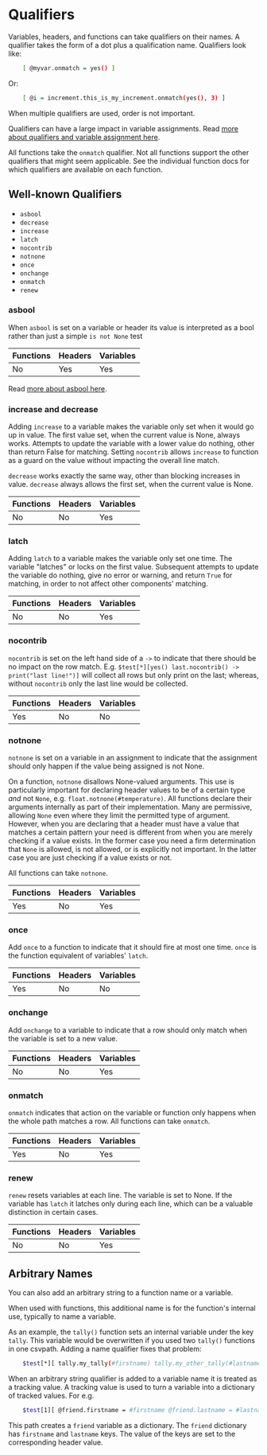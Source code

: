 
# Qualifiers

Variables, headers, and functions can take qualifiers on their names. A qualifier takes the form of a dot plus a qualification name. Qualifiers look like:

```bash
    [ @myvar.onmatch = yes() ]
```

Or:

```bash
    [ @i = increment.this_is_my_increment.onmatch(yes(), 3) ]
```

When multiple qualifiers are used, order is not important.

Qualifiers can have a large impact in variable assignments. Read  <a href='https://github.com/dk107dk/csvpath/blob/main/docs/assignment.md'>more about qualifiers and variable assignment here</a>.

All functions take the `onmatch` qualifier. Not all functions support the other qualifiers that might seem applicable. See the individual function docs for which qualifiers are available on each function.


## Well-known Qualifiers
- `asbool`
- `decrease`
- `increase`
- `latch`
- `nocontrib`
- `notnone`
- `once`
- `onchange`
- `onmatch`
- `renew`

### asbool
When `asbool` is set on a variable or header its value is interpreted as a bool rather than just a simple `is not None` test

|Functions | Headers | Variables |
|----------|---------|-----------|
| No       | Yes     | Yes       |

Read <a href='https://github.com/dk107dk/csvpath/blob/main/docs/asbool.md'>more about asbool here</a>.

### increase and decrease
Adding `increase` to a variable makes the variable only set when it would go up in value. The first value set, when the current value is None, always works. Attempts to update the variable with a lower value do nothing, other than return False for matching. Setting `nocontrib` allows `increase` to function as a guard on the value without impacting the overall line match.

`decrease` works exactly the same way, other than blocking increases in value. `decrease` always allows the first set, when the current value is None.

|Functions | Headers | Variables |
|----------|---------|-----------|
| No       | No      | Yes       |


### latch
Adding `latch` to a variable makes the variable only set one time. The variable "latches" or locks on the first value. Subsequent attempts to update the variable do nothing, give no error or warning, and return `True` for matching, in order to not affect other components' matching.

|Functions | Headers | Variables |
|----------|---------|-----------|
| No       | No      | Yes       |

### nocontrib
`nocontrib` is set on the left hand side of a `->` to indicate that there should be no impact on the row match. E.g. `$test[*][yes() last.nocontrib() -> print("last line!")]` will collect all rows but only print on the last; whereas, without `nocontrib` only the last line would be collected.

|Functions | Headers | Variables |
|----------|---------|-----------|
| Yes      | No      | No        |

### notnone
`notnone` is set on a variable in an assignment to indicate that the assignment should only happen if the value being assigned is not None.

On a function, `notnone` disallows None-valued arguments. This use is particularly important for declaring header values to be of a certain type _and_ not `None`, e.g. `float.notnone(#temperature)`. All functions declare their arguments internally as part of their implementation. Many are permissive, allowing `None` even where they limit the permitted type of argument. However, when you are declaring that a header must have a value that matches a certain pattern your need is different from when you are merely checking if a value exists. In the former case you need a firm determination that `None` is allowed, is not allowed, or is explicitly not important. In the latter case you are just checking if a value exists or not.

All functions can take `notnone`.

|Functions | Headers | Variables |
|----------|---------|-----------|
| Yes      | No      | Yes       |

### once
Add `once` to a function to indicate that it should fire at most one time. `once` is the function equivalent of variables' `latch`.

|Functions | Headers | Variables |
|----------|---------|-----------|
| Yes      | No      | No        |


### onchange
Add `onchange` to a variable to indicate that a row should only match when the variable is set to a new value.

|Functions | Headers | Variables |
|----------|---------|-----------|
| No       | No      | Yes       |

### onmatch
`onmatch` indicates that action on the variable or function only happens when the whole path matches a row. All functions can take `onmatch`.

|Functions | Headers | Variables |
|----------|---------|-----------|
| Yes      | No      | Yes       |

### renew
`renew` resets variables at each line. The variable is set to None. If the variable has `latch` it latches only during each line, which can be a valuable distinction in certain cases.

|Functions | Headers | Variables |
|----------|---------|-----------|
| No       | No      | Yes       |

## Arbitrary Names
You can also add an arbitrary string to a function name or a variable.

When used with functions, this additional name is for the function's internal use, typically to name a variable.

As an example, the `tally()` function sets an internal variable under the key `tally`. This variable would be overwritten if you used two `tally()` functions in one csvpath. Adding a name qualifier fixes that problem:

```bash
    $test[*][ tally.my_tally(#firstname) tally.my_other_tally(#lastname)]
```

When an arbitrary string qualifier is added to a variable name it is treated as a tracking value. A tracking value is used to turn a variable into a dictionary of tracked values. For e.g.

```bash
    $test[1][ @friend.firstname = #firstname @friend.lastname = #lastname ]
```

This path creates a `friend` variable as a dictionary. The `friend` dictionary has `firstname` and `lastname` keys. The value of the keys are set to the corresponding header value.



